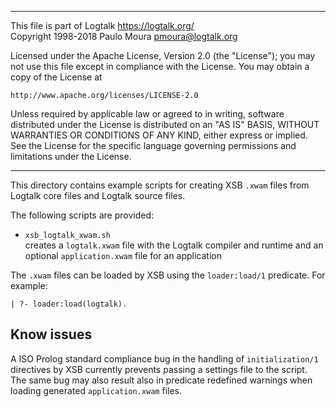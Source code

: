 ________________________________________________________________________

This file is part of Logtalk <https://logtalk.org/>  
Copyright 1998-2018 Paulo Moura <pmoura@logtalk.org>

Licensed under the Apache License, Version 2.0 (the "License");
you may not use this file except in compliance with the License.
You may obtain a copy of the License at

    http://www.apache.org/licenses/LICENSE-2.0

Unless required by applicable law or agreed to in writing, software
distributed under the License is distributed on an "AS IS" BASIS,
WITHOUT WARRANTIES OR CONDITIONS OF ANY KIND, either express or implied.
See the License for the specific language governing permissions and
limitations under the License.
________________________________________________________________________


This directory contains example scripts for creating XSB `.xwam` files
from Logtalk core files and Logtalk source files.

The following scripts are provided:

- `xsb_logtalk_xwam.sh`  
	creates a `logtalk.xwam` file with the Logtalk compiler and runtime
	and an optional `application.xwam` file for an application

The `.xwam` files can be loaded by XSB using the `loader:load/1` predicate.
For example:

	| ?- loader:load(logtalk).

Know issues
-----------

A ISO Prolog standard compliance bug in the handling of `initialization/1`
directives by XSB currently prevents passing a settings file to the script.
The same bug may also result also in predicate redefined warnings when
loading generated `application.xwam` files.

